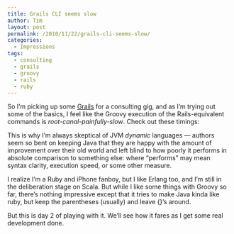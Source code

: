 ```yaml
---
title: Grails CLI seems slow
author: Tim
layout: post
permalink: /2010/11/22/grails-cli-seems-slow/
categories:
  - Impressions
tags:
  - consulting
  - grails
  - groovy
  - rails
  - ruby
---
```

So I&#8217;m picking up some [Grails][1] for a consulting gig, and as I&#8217;m trying out some of the basics, I feel like the Groovy execution of the Rails-equivalent commands is *root-canal-painfully-slow*. Check out these timings:

<!--more-->



This is why I&#8217;m always skeptical of JVM *dynamic* languages &#8212; authors seem so bent on keeping Java that they are happy with the amount of improvement over their old world and left blind to how poorly it performs in absolute comparison to something else: where &#8220;performs&#8221; may mean syntax clarity, execution speed, or some other measure.

I realize I&#8217;m a Ruby and iPhone fanboy, but I like Erlang too, and I&#8217;m still in the deliberation stage on Scala. But while I like some things with Groovy so far, there&#8217;s nothing impressive except that it tries to make Java kinda like ruby, but keep the parentheses (usually) and leave {}&#8217;s around.

But this is day 2 of playing with it. We&#8217;ll see how it fares as I get some real development done.

 [1]: http://grails.org
